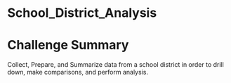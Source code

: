 # School_District_Analysis

# Challenge Summary
Collect, Prepare, and Summarize data from a school district in order to drill down, make comparisons, and perform analysis.

